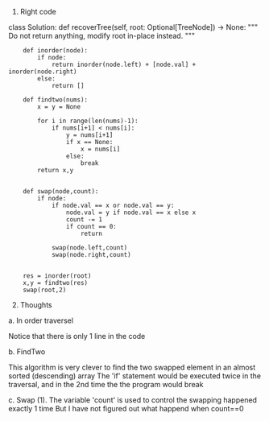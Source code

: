 1. Right code

class Solution:
    def recoverTree(self, root: Optional[TreeNode]) -> None:
        """
        Do not return anything, modify root in-place instead.
        """
        
        def inorder(node):
            if node:
                return inorder(node.left) + [node.val] + inorder(node.right)
            else:
                return []

        def findtwo(nums):
            x = y = None

            for i in range(len(nums)-1):
                if nums[i+1] < nums[i]:
                    y = nums[i+1]
                    if x == None:
                        x = nums[i]
                    else:
                        break
            return x,y
        

        def swap(node,count):
            if node:
                if node.val == x or node.val == y:
                    node.val = y if node.val == x else x
                    count -= 1
                    if count == 0:
                        return

                swap(node.left,count)
                swap(node.right,count)
  
  
        res = inorder(root)
        x,y = findtwo(res)
        swap(root,2)


2. Thoughts

a. In order traversel

Notice that there is only 1 line in the code

b. FindTwo

This algorithm is very clever to find the two swapped element in an almost sorted (descending) array
The 'if' statement would be executed twice in the traversal, and in the 2nd time the the program would break

 
c. Swap
(1). The variable 'count' is used to control the swapping happened exactly 1 time
But I have not figured out what happend when count==0

